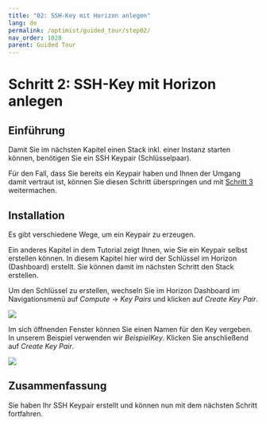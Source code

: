 ```yaml
---
title: "02: SSH-Key mit Horizon anlegen"
lang: de
permalink: /optimist/guided_tour/step02/
nav_order: 1020
parent: Guided Tour
---
```


# Schritt 2: SSH-Key mit Horizon anlegen

## Einführung

Damit Sie im nächsten Kapitel einen Stack inkl. einer Instanz starten können, benötigen Sie ein SSH Keypair (Schlüsselpaar).

Für den Fall, dass Sie bereits ein Keypair haben und Ihnen der Umgang damit vertraut ist, können Sie diesen Schritt überspringen und mit [Schritt 3](/optimist/guided_tour/step03/) weitermachen.

## Installation

Es gibt verschiedene Wege, um ein Keypair zu erzeugen.

Ein anderes Kapitel in dem Tutorial zeigt Ihnen, wie Sie ein Keypair selbst erstellen
können. In diesem Kapitel hier wird der Schlüssel im Horizon (Dashboard) erstellt. Sie können damit im nächsten Schritt den Stack erstellen.

Um  den Schlüssel zu erstellen, wechseln Sie im Horizon Dashboard im
Navigationsmenü auf *Compute* → *Key Pairs* und klicken  auf *Create
Key Pair*.

![](attachments/13536100.png)

Im sich öffnenden Fenster können Sie einen Namen für den Key vergeben. In unserem Beispiel verwenden wir *BeispielKey*. Klicken Sie anschließend auf *Create Key Pair*.

![](attachments/13536101.png)

## Zusammenfassung

Sie haben Ihr SSH Keypair erstellt und können nun mit dem nächsten Schritt fortfahren.
